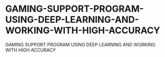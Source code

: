 # GAMING-SUPPORT-PROGRAM-USING-DEEP-LEARNING-AND-WORKING-WITH-HIGH-ACCURACY
GAMING SUPPORT PROGRAM USING DEEP LEARNING AND WORKING WITH HIGH ACCURACY
